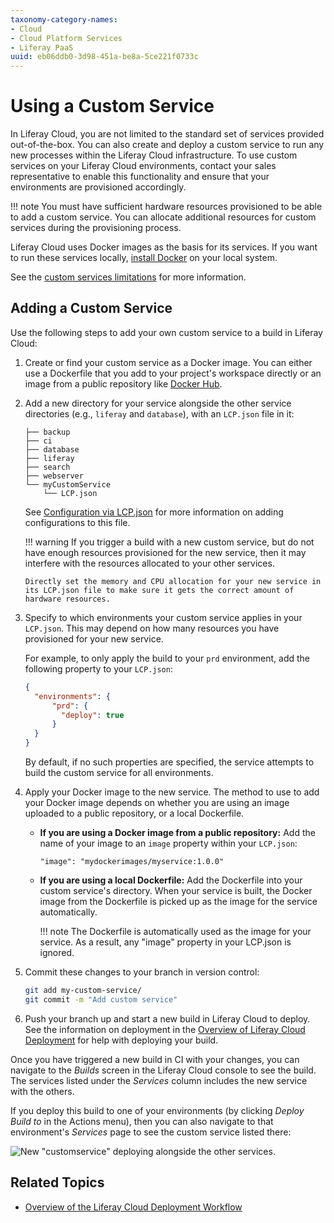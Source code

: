 ```yaml
---
taxonomy-category-names:
- Cloud
- Cloud Platform Services
- Liferay PaaS
uuid: eb06ddb0-3d98-451a-be8a-5ce221f0733c
---
```

# Using a Custom Service

In Liferay Cloud, you are not limited to the standard set of services provided out-of-the-box. You can also create and deploy a custom service to run any new processes within the Liferay Cloud infrastructure. To use custom services on your Liferay Cloud environments, contact your sales representative to enable this functionality and ensure that your environments are provisioned accordingly.

!!! note
    You must have sufficient hardware resources provisioned to be able to add a custom service. You can allocate additional resources for custom services during the provisioning process.

Liferay Cloud uses Docker images as the basis for its services. If you want to run these services locally, [install Docker](https://docs.docker.com/get-docker/) on your local system.

See the [custom services limitations](../reference/platform-limitations.md#custom-services) for more information.

## Adding a Custom Service

Use the following steps to add your own custom service to a build in Liferay Cloud:

1. Create or find your custom service as a Docker image. You can either use a Dockerfile that you add to your project's workspace directly or an image from a public repository like [Docker Hub](https://hub.docker.com/).

1. Add a new directory for your service alongside the other service directories (e.g., `liferay` and `database`), with an `LCP.json` file in it:

   ```
   ├── backup
   ├── ci
   ├── database
   ├── liferay
   ├── search
   ├── webserver
   └── myCustomService
       └── LCP.json
   ```

	 See [Configuration via LCP.json](../reference/configuration-via-lcp-json.md) for more information on adding configurations to this file.

   !!! warning
       If you trigger a build with a new custom service, but do not have enough resources provisioned for the new service, then it may interfere with the resources allocated to your other services.

       Directly set the memory and CPU allocation for your new service in its LCP.json file to make sure it gets the correct amount of hardware resources.

1. Specify to which environments your custom service applies in your `LCP.json`. This may depend on how many resources you have provisioned for your new service.

   For example, to only apply the build to your `prd` environment, add the following property to your `LCP.json`:

   ```json
   {
     "environments": {
         "prd": {
           "deploy": true
         }
     }
   }
   ```

   By default, if no such properties are specified, the service attempts to build the custom service for all environments.

1. Apply your Docker image to the new service. The method to use to add your Docker image depends on whether you are using an image uploaded to a public repository, or a local Dockerfile.

   - **If you are using a Docker image from a public repository:** Add the name of your image to an `image` property within your `LCP.json`:

     ```
     "image": "mydockerimages/myservice:1.0.0"
     ```

   - **If you are using a local Dockerfile:** Add the Dockerfile into your custom service's directory. When your service is built, the Docker image from the Dockerfile is picked up as the image for the service automatically.

     !!! note
          The Dockerfile is automatically used as the image for your service. As a result, any "image" property in your LCP.json is ignored.

1. Commit these changes to your branch in version control:

   ```bash
   git add my-custom-service/
   git commit -m "Add custom service"
   ```

1. Push your branch up and start a new build in Liferay Cloud to deploy. See the information on deployment in the [Overview of Liferay Cloud Deployment](../updating-services-in-liferay-paas/overview-of-the-liferay-cloud-deployment-workflow#deploy) for help with deploying your build.

Once you have triggered a new build in CI with your changes, you can navigate to the *Builds* screen in the Liferay Cloud console to see the build. The services listed under the *Services* column includes the new service with the others.

If you deploy this build to one of your environments (by clicking *Deploy Build to* in the Actions menu), then you can also navigate to that environment's *Services* page to see the custom service listed there:

![New "customservice" deploying alongside the other services.](./using-a-custom-service/images/01.png)

## Related Topics

- [Overview of the Liferay Cloud Deployment Workflow](../updating-services-in-liferay-paas/overview-of-the-liferay-cloud-deployment-workflow)